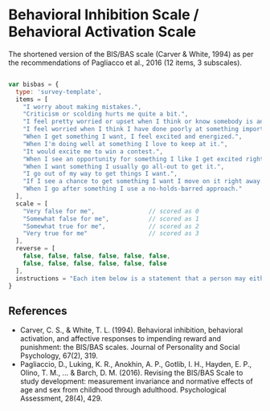 # Behavioral Inhibition Scale / Behavioral Activation Scale

The shortened version of the BIS/BAS scale (Carver & White, 1994) as per the recommendations of Pagliacco et al., 2016 (12 items, 3 subscales).

```javascript

var bisbas = {
  type: 'survey-template',
  items = [
    "I worry about making mistakes.",                                                // BIS2
    "Criticism or scolding hurts me quite a bit.",                                   // BIS3
    "I feel pretty worried or upset when I think or know somebody is angry at me.",  // BIS4
    "I feel worried when I think I have done poorly at something important.",        // BIS6
    "When I get something I want, I feel excited and energized.",                    // RWD1
    "When I'm doing well at something I love to keep at it.",                        // RWD2
    "It would excite me to win a contest.",                                          // RWD4
    "When I see an opportunity for something I like I get excited right away.",      // RWD5
    "When I want something I usually go all-out to get it.",                         // DRIVE1
    "I go out of my way to get things I want.",                                      // DRIVE2
    "If I see a chance to get something I want I move on it right away.",            // DRIVE 3
    "When I go after something I use a no-holds-barred approach."                    // DRIVE4
  ],
  scale = [
    "Very false for me",               // scored as 0
    "Somewhat false for me",           // scored as 1
    "Somewhat true for me",            // scored as 2
    "Very true for me"                 // scored as 3
  ],
  reverse = [
    false, false, false, false, false, false,
    false, false, false, false, false, false
  ],
  instructions = "Each item below is a statement that a person may either agree with or disagree with.  For each item, indicate how much you agree or disagree with what the item says. Please be as accurate and honest as you can be. Respond to each item as if it were the only item. That is, don't worry about being \"consistent\" in your responses."
}

```

## References
- Carver, C. S., & White, T. L. (1994). Behavioral inhibition, behavioral activation, and affective responses to impending reward and punishment: the BIS/BAS scales. Journal of Personality and Social Psychology, 67(2), 319.
- Pagliaccio, D., Luking, K. R., Anokhin, A. P., Gotlib, I. H., Hayden, E. P., Olino, T. M., ... & Barch, D. M. (2016). Revising the BIS/BAS Scale to study development: measurement invariance and normative effects of age and sex from childhood through adulthood. Psychological Assessment, 28(4), 429.
